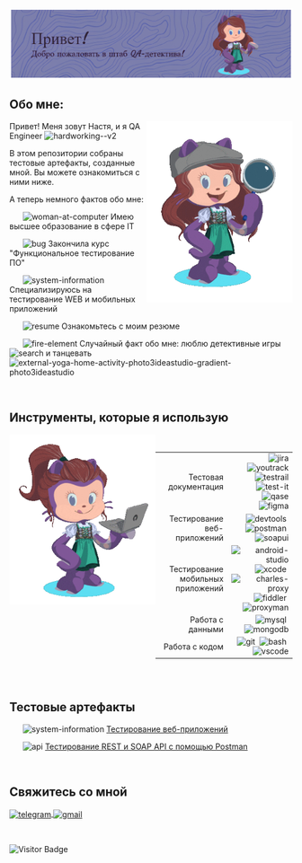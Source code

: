 ![Header](./media/header_image.png)

## Обо мне:

<img align="right" src="./media/octocat_detective.gif" width="260">

Привет! Меня зовут Настя, и я QA Engineer    <img width="30" height="30" src="https://img.icons8.com/nolan/96/hardworking--v2.png" alt="hardworking--v2"/>

В этом репозитории собраны тестовые артефакты, созданные мной. Вы можете ознакомиться с ними ниже.

А теперь немного фактов обо мне:

&nbsp;&nbsp;&nbsp;&nbsp;&nbsp;
<img width="25" height="25" src="https://img.icons8.com/nolan/64/graduation-cap.png" alt="woman-at-computer"/>  Имею высшее образование в сфере IT 

&nbsp;&nbsp;&nbsp;&nbsp;&nbsp;
<img width="25" height="25" src="https://img.icons8.com/nolan/96/bug.png" alt="bug"/> Закончила курс "Функциональное тестирование ПО"

&nbsp;&nbsp;&nbsp;&nbsp;&nbsp;
<img width="25" height="25" src="https://img.icons8.com/nolan/96/system-information.png" alt="system-information"/> Специализируюсь на тестирование WEB и мобильных приложений

&nbsp;&nbsp;&nbsp;&nbsp;&nbsp;
<img width="25" height="25" src="https://img.icons8.com/nolan/96/resume.png" alt="resume"/> Ознакомьтесь с моим резюме

&nbsp;&nbsp;&nbsp;&nbsp;&nbsp;
<img width="25" height="25" src="https://img.icons8.com/nolan/96/fire-element.png" alt="fire-element"/> Случайный факт обо мне: люблю детективные игры <img width="25" height="25" src="https://img.icons8.com/nolan/96/search.png" alt="search"/> и танцевать <img width="25" height="25" src="https://img.icons8.com/external-icongeek26-outline-gradient-icongeek26/64/external-ballet-russia-icongeek26-outline-gradient-icongeek26-1.png" alt="external-yoga-home-activity-photo3ideastudio-gradient-photo3ideastudio"/> 



&nbsp;

## Инструменты, которые я использую
<img align="left" src="./media/octocat_computer.gif" width="260" >
&nbsp;
&nbsp;
&nbsp;
&nbsp;


<div style="display: flex; justify-content: flex-end;">
  <table style="text-align: right;"> 
    <tr>
      <td>Тестовая документация</td>
      <td>
        <img src="https://cdn.jsdelivr.net/gh/devicons/devicon/icons/jira/jira-original.svg" title="jira" alt="jira" width="35" height="35"/>
        <img src="https://upload.wikimedia.org/wikipedia/commons/thumb/8/8d/YouTrack_Icon.svg/1024px-YouTrack_Icon.svg.png?20200803082248" title="youtrack" alt="youtrack" width="35" height="35"/>
        <img src="https://codahosted.io/packs/21236/unversioned/assets/LOGO/ba1091c59bab89cd2fd0f289622731fe16113d7b00905abe64759c313a4b73b76c1b0426076ed76cb74752234c734131df46992d5b8b48fc13e264240e4f7119f736cfeb64df36ded54b5cbf6198b9cadedf18dd0cac5c7dbcd16e6336c29363cd1292ba" title="testrail" alt="testrail" width="40" height="40"/>
        <img src="https://docs.testit.software/images/testit_logo_icon_blue.png" title="test-it" alt="test-it" width="35" height="35"/>
        <img src="https://luna1.co/eb0187.png" title="qase" alt="qase" width="35" height="35"/>
        <img src="https://cdn.jsdelivr.net/gh/devicons/devicon/icons/figma/figma-original.svg" title="figma" alt="figma" width="35" height="35"/>
      </td>
    </tr>
    <tr>
      <td>Тестирование веб-приложений</td>
      <td>
        <img src="https://d33wubrfki0l68.cloudfront.net/38b5c953a4667366685d55db55d057c86db1fc54/a0fdc/static/acae6b24d940347661ca901ea07f47c1/chrome-dev-logo-icon.png" title="devtools" alt="devtools" width="35" height="35"/>&nbsp;
        <img src="https://camo.githubusercontent.com/66653fb9b350122ece0a9db72f67c75ec0316efe11126b7c7e46296ce64e2561/68747470733a2f2f7777772e7376677265706f2e636f6d2f73686f772f3335343230322f706f73746d616e2d69636f6e2e737667" title="postman" alt="postman" width="35" height="35"/>&nbsp;
        <img src="https://static0.smartbear.co/smartbearbrand/media/images/home/soapui-icon.svg" title="soapui" alt="soapui" width="35" height="35"/>
      </td>
    </tr>
    <tr>
      <td>Тестирование мобильных приложений</td>
      <td>
        <img src="https://cdn.jsdelivr.net/gh/devicons/devicon/icons/androidstudio/androidstudio-original.svg" title="android-studio" alt="android-studio" width="35" height="35"/>&nbsp;
        <img src="https://cdn.jsdelivr.net/gh/devicons/devicon/icons/xcode/xcode-original.svg" title="xcode" alt="xcode" width="40" height="40"/>&nbsp;
        <img src="https://user-images.githubusercontent.com/15472/41327135-e4bf090c-6eca-11e8-9b76-032e8e2b0707.png" title="charles-proxy" alt="charles-proxy" width="35" height="35"/>&nbsp;
        <img src="https://www.megaleechers.com/storage/Fiddler-Everywhere-Icon.png" title="fiddler" alt="fiddler" width="35" height="35"/>&nbsp;
        <img src="https://pbs.twimg.com/profile_images/1589614420766126080/slAIVDtr_400x400.jpg" title="proxyman" alt="proxyman" width="35" height="35"/>
      </td>
    </tr>
    <tr>
      <td>Работа с данными</td>
      <td>
        <img src="https://cdn.jsdelivr.net/gh/devicons/devicon/icons/mysql/mysql-original.svg" title="mysql" alt="mysql" width="35" height="35"/>&nbsp;
        <img src="https://cdn.jsdelivr.net/gh/devicons/devicon/icons/mongodb/mongodb-original.svg" title="mongodb" alt="mongodb" width="35" height="35"/>
      </td>
    </tr>
    <tr>
      <td>Работа с кодом</td>
      <td>
        <img src="https://cdn.jsdelivr.net/gh/devicons/devicon/icons/git/git-original.svg" title="git" alt="git" width="35" height="35"/>&nbsp;
        <img src="https://upload.wikimedia.org/wikipedia/commons/thumb/4/4b/Bash_Logo_Colored.svg/1024px-Bash_Logo_Colored.svg.png?20180723054350" title="bash" alt="bash" width="35" height="35"/>&nbsp;
        <img src="https://cdn.jsdelivr.net/gh/devicons/devicon/icons/vscode/vscode-original.svg" title="vscode" alt="vscode" width="35" height="35"/>
      </td>
    </tr>
  </table>
</div>


&nbsp;
&nbsp;
&nbsp;
&nbsp;
&nbsp;
&nbsp;
&nbsp;

## Тестовые артефакты
&nbsp;&nbsp;&nbsp;&nbsp;&nbsp;
<img width="25" height="25" src="https://img.icons8.com/nolan/96/system-information.png" alt="system-information"/>  [Тестирование веб-приложений](https://github.com/NikolaevaAR/web)

&nbsp;&nbsp;&nbsp;&nbsp;&nbsp;
<img width="25" height="25" src="https://img.icons8.com/?size=100&id=55497&format=png&color=000000" alt="api"/> [Тестирование REST и SOAP API с помощью Postman](https://github.com/NikolaevaAR/api)

&nbsp;

## Свяжитесь со мной


  <div id="badges">
    <a href="https://t.me/nikolaeva26" target="_blank">
      <img align="center" src="https://img.icons8.com/nolan/64/telegram-app.png" width="50" height="50" alt="telegram" />
    </a>
    <a href="mailto:nikolanastya2611@gmail.com" target="_blank">
      <img align="center" src="https://img.icons8.com/nolan/64/gmail-new.png" width="50" height="50" alt="gmail" />
    </a>
  </div>

  &nbsp;

![Visitor Badge](https://visitor-badge.laobi.icu/badge?page_id=NikolaevaAR)
